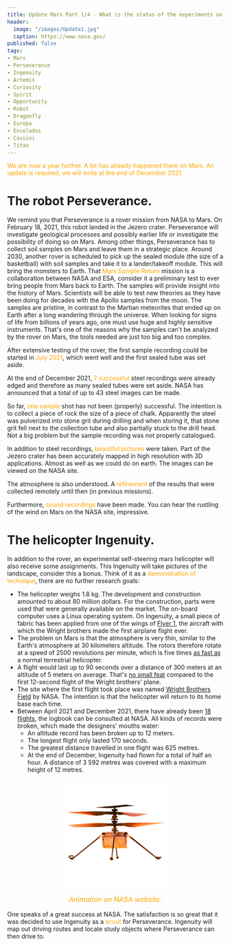 ```yaml
---
title: Update Mars Part 1/4 - What is the status of the experiments on Mars?
header:
  image: "/images/Update1.jpg"
  caption: https://www.nasa.gov/
published: false
tags:
- Mars
- Perseverance
- Ingenuity
- Artemis
- Curiosity
- Spirit
- Opportunity
- Robot
- Dragonfly
- Europa
- Enceladus
- Cassini
- Titan
---
```


<span style="color: orange;">We are now a year further. A lot has already happened there on Mars. An update is required, we will write at the end of December 2021.</span>

# The robot Perseverance.

We remind you that Perseverance is a rover mission from NASA to Mars. On February 18, 2021, this robot landed in the Jezero crater. Perseverance will investigate geological processes and possibly earlier life or investigate the possibility of doing so on Mars. Among other things, Perseverance has to collect soil samples on Mars and leave them in a strategic place. Around 2030, another rover is scheduled to pick up the sealed module (the size of a basketball) with soil samples and take it to a lander/takeoff module. This will bring the monsters to Earth. That <span style="color: orange;">Mars Sample Return</span> mission is a collaboration between NASA and ESA, consider it a preliminary test to ever bring people from Mars back to Earth. The samples will provide insight into the history of Mars. Scientists will be able to test new theories as they have been doing for decades with the Apollo samples from the moon. The samples are pristine, in contrast to the Martian meteorites that ended up on Earth after a long wandering through the universe. When looking for signs of life from billions of years ago, one must use huge and highly sensitive instruments. That's one of the reasons why the samples can't be analyzed by the rover on Mars, the tools needed are just too big and too complex.

After extensive testing of the rover, the first sample recording could be started in <span style="color: orange;">July 2021</span>, which went well and the first sealed tube was set aside.

At the end of December 2021, <span style="color: orange;">7 successful</span> steel recordings were already edged and therefore as many sealed tubes were set aside. NASA has announced that a total of up to 43 steel images can be made. 

So far, <span style="color: orange;">one sample</span> shot has not been (properly) successful. The intention is to collect a piece of rock the size of a piece of chalk. Apparently the steel was pulverized into stone grit during drilling and when storing it, that stone grit fell next to the collection tube and also partially stuck to the drill head. Not a big problem but the sample recording was not properly catalogued. 

In addition to steel recordings, <span style="color: orange;">beautiful pictures</span> were taken. Part of the Jezero crater has been accurately mapped in high resolution with 3D applications. Almost as well as we could do on earth. The images can be viewed on the NASA site.

The atmosphere is also understood. A <span style="color: orange;">refinement</span> of the results that were collected remotely until then (in previous missions).

Furthermore, <span style="color: orange;">sound recordings</span> have been made. You can hear the rustling of the wind on Mars on the NASA site, impressive.

# The helicopter Ingenuity.

In addition to the rover, an experimental self-steering mars helicopter will also receive some assignments. This Ingenuity will take pictures of the landscape, consider this a bonus. Think of it as a <span style="color: orange;">demonstration of technique</span>, there are no further research goals:
* The helicopter weighs 1.8 kg. The development and construction amounted to about 80 million dollars. For the construction, parts were used that were generally available on the market. The on-board computer uses a Linux operating system. On Ingenuity, a small piece of fabric has been applied from one of the wings of <u>Flyer 1</u>, the aircraft with which the Wright brothers made the first airplane flight ever.
* The problem on Mars is that the atmosphere is very thin, similar to the Earth's atmosphere at 30 kilometers altitude. The rotors therefore rotate at a speed of 2500 revolutions per minute, which is five times <u>as fast as</u> a normal terrestrial helicopter.
* A flight would last up to 90 seconds over a distance of 300 meters at an altitude of 5 meters on average. That's <u>no small feat</u> compared to the first 12-second flight of the Wright brothers' plane.
* The site where the first flight took place was named <u>Wright Brothers Field</u> by NASA. The intention is that the helicopter will return to its home base each time.
* Between April 2021 and December 2021, there have already been <u>18 flights</u>, the logbook can be consulted at NASA. All kinds of records were broken, which made the designers' mouths water:
	* An altitude record has been broken up to 12 meters.
	* The longest flight only lasted 170 seconds.
	* The greatest distance travelled in one flight was 625 metres.
	* At the end of December, Ingenuity had flown for a total of half an hour. A distance of 3 592 metres was covered with a maximum height of 12 metres.

<div align="center"><img src="/images/Ingenuity.gif" alt="" width="250" height="250"></div>

<p style="text-align: center; font-size: 12pt;"><span style="color: orange;"><i>Animation on NASA website.</i></span></p>

One speaks of a great success at NASA. The satisfaction is so great that it was decided to use Ingenuity as a <span style="color: orange;">scout</span> for Perseverance. Ingenuity will map out driving routes and locate study objects where Perseverance can then drive to.
